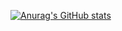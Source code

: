 [![Anurag's GitHub stats](https://github-readme-stats.vercel.app/api?username=FelipeRotermel&hide=prs,contribs)](https://github.com/anuraghazra/github-readme-stats)
